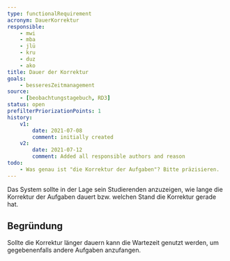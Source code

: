 ```yaml
---
type: functionalRequirement
acronym: DauerKorrektur
responsible:
    - mwi
    - mba
    - jlü
    - kru
    - duz
    - ako
title: Dauer der Korrektur
goals:
    - besseresZeitmanagement
source:
    - [beobachtungstagebuch, RD3]
status: open
prefilterPriorizationPoints: 1
history:
    v1:
        date: 2021-07-08
        comment: initially created
    v2:
        date: 2021-07-12
        comment: Added all responsible authors and reason
todo:
    - Was genau ist "die Korrektur der Aufgaben"? Bitte präzisieren.
---
```


Das System sollte in der Lage sein Studierenden anzuzeigen, wie lange die Korrektur der Aufgaben dauert bzw. welchen Stand die Korrektur gerade hat.

## Begründung
Sollte die Korrektur länger dauern kann die Wartezeit genutzt werden, um gegebenenfalls andere Aufgaben anzufangen. 